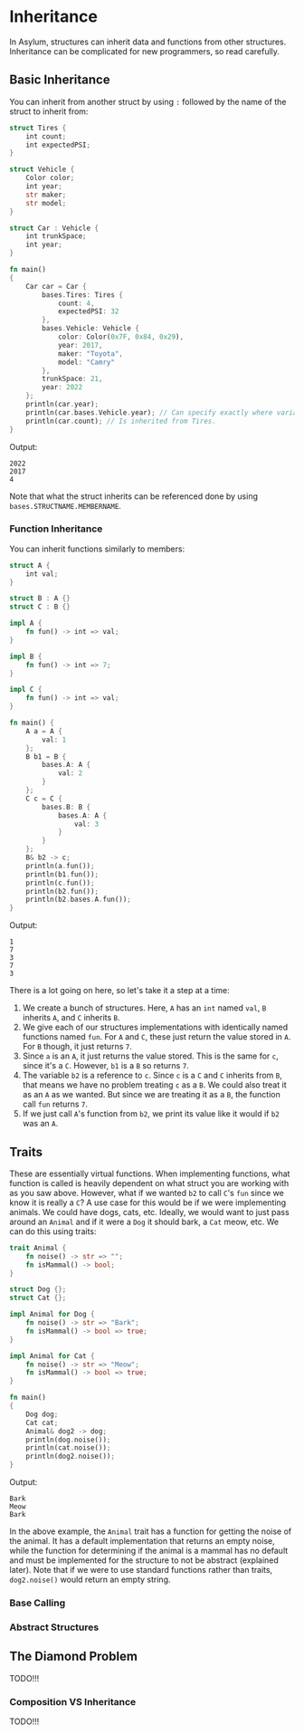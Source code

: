# Inheritance
In Asylum, structures can inherit data and functions from other structures. Inheritance can be complicated for new programmers, so read carefully.

## Basic Inheritance
You can inherit from another struct by using `:` followed by the name of the struct to inherit from:

```rust
struct Tires {
    int count;
    int expectedPSI;
}

struct Vehicle {
    Color color;
    int year;
    str maker;
    str model;
}

struct Car : Vehicle {
    int trunkSpace;
    int year;
}

fn main()
{
    Car car = Car {
        bases.Tires: Tires {
            count: 4,
            expectedPSI: 32
        },
        bases.Vehicle: Vehicle {
            color: Color(0x7F, 0x84, 0x29),
            year: 2017,
            maker: "Toyota",
            model: "Camry"
        },
        trunkSpace: 21,
        year: 2022
    };
    println(car.year);
    println(car.bases.Vehicle.year); // Can specify exactly where variable is from.
    println(car.count); // Is inherited from Tires.
}
```
Output:
```
2022
2017
4
```

Note that what the struct inherits can be referenced done by using `bases.STRUCTNAME.MEMBERNAME`.

### Function Inheritance
You can inherit functions similarly to members:

```rust
struct A {
    int val;
}

struct B : A {}
struct C : B {}

impl A {
    fn fun() -> int => val;
}

impl B {
    fn fun() -> int => 7;
}

impl C {
    fn fun() -> int => val;
}

fn main() {
    A a = A {
        val: 1
    };
    B b1 = B {
        bases.A: A {
            val: 2
        }
    };
    C c = C {
        bases.B: B {
            bases.A: A {
                val: 3
            }
        }
    };
    B& b2 -> c;
    println(a.fun());
    println(b1.fun());
    println(c.fun());
    println(b2.fun());
    println(b2.bases.A.fun());
}
```
Output:
```
1
7
3
7
3
```

There is a lot going on here, so let's take it a step at a time:
1. We create a bunch of structures. Here, `A` has an `int` named `val`, `B` inherits `A`, and `C` inherits `B`.
2. We give each of our structures implementations with identically named functions named `fun`. For `A` and `C`, these just return the value stored in `A`. For `B` though, it just returns `7`.
3. Since `a` is an `A`, it just returns the value stored. This is the same for `c`, since it's a `C`. However, `b1` is a `B` so returns `7`.
4. The variable `b2` is a reference to `c`. Since `c` is a `C` and `C` inherits from `B`, that means we have no problem treating `c` as a `B`. We could also treat it as an `A` as we wanted. But since we are treating it as a `B`, the function call `fun` returns `7`.
5. If we just call `A`'s function from `b2`, we print its value like it would if `b2` was an `A`.

## Traits
These are essentially virtual functions. When implementing functions, what function is called is heavily dependent on what struct you are working with as you saw above. However, what if we wanted `b2` to call `C`'s `fun` since we know it is really a `C`? A use case for this would be if we were implementing animals. We could have dogs, cats, etc. Ideally, we would want to just pass around an `Animal` and if it were a `Dog` it should bark, a `Cat` meow, etc. We can do this using traits:

```rust
trait Animal {
    fn noise() -> str => "";
    fn isMammal() -> bool;
}

struct Dog {};
struct Cat {};

impl Animal for Dog {
    fn noise() -> str => "Bark";
    fn isMammal() -> bool => true;
}

impl Animal for Cat {
    fn noise() -> str => "Meow";
    fn isMammal() -> bool => true;
}

fn main()
{
    Dog dog;
    Cat cat;
    Animal& dog2 -> dog;
    println(dog.noise());
    println(cat.noise());
    println(dog2.noise());
}
```
Output:
```
Bark
Meow
Bark
```

In the above example, the `Animal` trait has a function for getting the noise of the animal. It has a default implementation that returns an empty noise, while the function for determining if the animal is a mammal has no default and must be implemented for the structure to not be abstract (explained later). Note that if we were to use standard functions rather than traits, `dog2.noise()` would return an empty string.

### Base Calling

### Abstract Structures

## The Diamond Problem
TODO!!!

### Composition VS Inheritance
TODO!!!